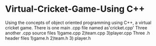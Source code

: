# Virtual-Cricket-Game-Using C++
Using the concepts of object oriented programming using C++, a virtual cricket game.
There is one main .cpp file named as'cricket.cpp'
Three another .cpp source files 1)game.cpp 2)team.cpp 3)player.cpp
Three .h header files 1)game.h 2)team.h 3) player.h
